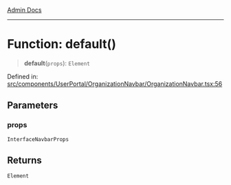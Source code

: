 [Admin Docs](/)

---

# Function: default()

> **default**(`props`): `Element`

Defined in: [src/components/UserPortal/OrganizationNavbar/OrganizationNavbar.tsx:56](https://github.com/PalisadoesFoundation/talawa-admin/blob/main/src/components/UserPortal/OrganizationNavbar/OrganizationNavbar.tsx#L56)

## Parameters

### props

`InterfaceNavbarProps`

## Returns

`Element`
